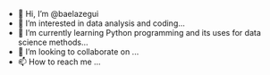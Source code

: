 - 👋 Hi, I’m @baelazegui
- 👀 I’m interested in data analysis and coding...
- 🌱 I’m currently learning Python programming and its uses for data science methods...
- 💞️ I’m looking to collaborate on ...
- 📫 How to reach me ...

<!---
baelazegui/baelazegui is a ✨ special ✨ repository because its `README.md` (this file) appears on your GitHub profile.
You can click the Preview link to take a look at your changes.
--->
